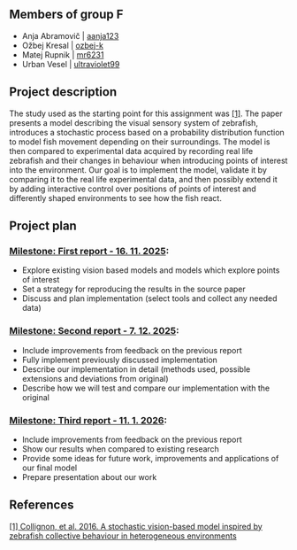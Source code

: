 
## Members of group F
- Anja Abramovič | [aanja123](https://github.com/aanja123)
- Ožbej Kresal | [ozbej-k](https://github.com/ozbej-k)
- Matej Rupnik | [mr6231](https://github.com/mr6231)
- Urban Vesel | [ultraviolet99](https://github.com/ultraviolet99)

## Project description
The study used as the starting point for this assignment was [[1]](#1). The paper presents a model describing the visual sensory system of zebrafish, introduces a stochastic process based on a probability distribution function to model fish movement depending on their surroundings. The model is then compared to experimental data acquired by recording real life zebrafish and their changes in behaviour when introducing points of interest into the environment. Our goal is to implement the model, validate it by comparing it to the real life experimental data, and then possibly extend it by adding interactive control over positions of points of interest and differently shaped environments to see how the fish react.

## Project plan
### [Milestone: First report - 16. 11. 2025](https://github.com/ozbej-k/Skupinsko-Vedenje-25-26-GroupF/milestone/1):
- Explore existing vision based models and models which explore points of interest
- Set a strategy for reproducing the results in the source paper
- Discuss and plan implementation (select tools and collect any needed data)

### [Milestone: Second report - 7. 12. 2025](https://github.com/ozbej-k/Skupinsko-Vedenje-25-26-GroupF/milestone/2):
- Include improvements from feedback on the previous report
- Fully implement previously discussed implementation
- Describe our implementation in detail (methods used, possible extensions and deviations from original)
- Describe how we will test and compare our implementation with the original

### [Milestone: Third report - 11. 1. 2026](https://github.com/ozbej-k/Skupinsko-Vedenje-25-26-GroupF/milestone/3):
- Include improvements from feedback on the previous report
- Show our results when compared to existing research
- Provide some ideas for future work, improvements and applications of our final model
- Prepare presentation about our work

## References
<a id="1" href="https://royalsocietypublishing.org/doi/10.1098/rsos.150473">[1] Collignon, et al. 2016. A stochastic vision-based model inspired by zebrafish collective behaviour in heterogeneous environments</a> 
